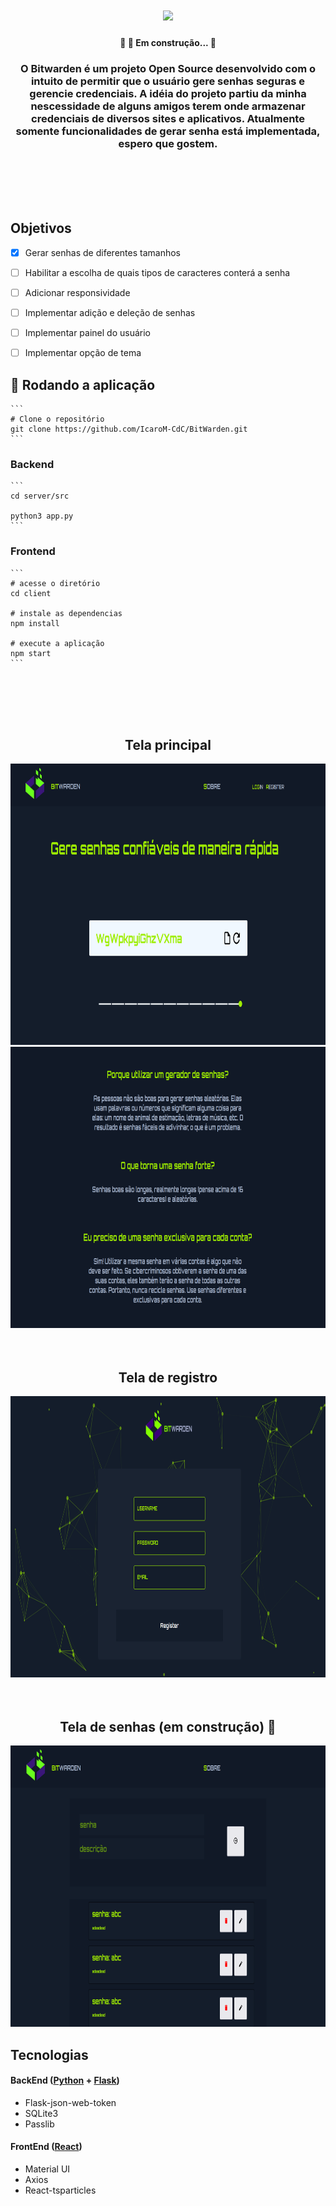 

<h1 align=center>
<img height="140em" src="https://github.com/IcaroM-CdC/Password-generator/blob/master/web/src/assets/Bitwarden.png" />
</h1>

<h4 align="center"> 
	🚧  🚀 Em construção...  🚧
</h4>

<div align=center>

### O Bitwarden é um projeto **Open Source** desenvolvido com o intuito de permitir que o usuário gere senhas seguras e gerencie credenciais. A idéia do projeto partiu da minha nescessidade de alguns amigos terem onde armazenar credenciais de diversos sites e aplicativos. Atualmente somente funcionalidades de gerar senha está implementada, espero que gostem. 

<div/>
  
<br>
<br>
<br>
<br>
  
  
<div align=left>


## Objetivos

   
  - [x] Gerar senhas de diferentes tamanhos
  - [ ] Habilitar a escolha de quais tipos de caracteres conterá a senha
  - [ ] Adicionar responsividade
  - [ ] Implementar adição e deleção de senhas
  - [ ] Implementar painel do usuário
  - [ ] Implementar opção de tema
  

<div/>
	
<div align=left>
  
## 🎲 Rodando a aplicação

	```
	# Clone o repositório
	git clone https://github.com/IcaroM-CdC/BitWarden.git
	```

### Backend	
	```
	cd server/src

	python3 app.py
	```
### Frontend
	```
	# acesse o diretório
	cd client

	# instale as dependencias
	npm install
	
	# execute a aplicação
	npm start
	```

	
<div/>
	
<div align=center>

<br>
<br>
<br>
<br>

## Tela principal
<img height="450em" src="https://github.com/IcaroM-CdC/BitWarden/blob/master/images/BITWarden-main-page.png" />
<img height="450em" src="https://github.com/IcaroM-CdC/BitWarden/blob/master/images/BITWarden-main-page2.png" />

<br>
<br>
<br>

## Tela de registro
<img height="450em" src="https://github.com/IcaroM-CdC/BitWarden/blob/master/images/BITWarden-login.png" />
  
<br>
<br>
<br>

## Tela de senhas (em construção) :wrench:
<img height="450em" src="https://github.com/IcaroM-CdC/BitWarden/blob/master/images/BITWarden-passwords.png" />

</div>

  
  
<div>
  
## Tecnologias

#### BackEnd ([Python](https://www.python.org/) + [Flask](https://flask.palletsprojects.com/en/1.1.x/))

- Flask-json-web-token
- SQLite3
- Passlib

#### FrontEnd ([React](https://github.com/facebook/react))

- Material UI
- Axios
- React-tsparticles
<div/>
  
